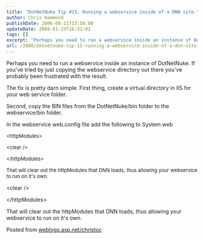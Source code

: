 ```yaml
---
title: "DotNetNuke Tip #15, Running a webservice inside of a DNN site."
author: Chris Hammond
publishDate: 2006-08-21T13:58:00
updateDate: 2008-01-23T16:51:02
tags: []
excerpt: "Perhaps you need to run a webservice inside an instance of DotNetNuke. If you&#39;ve tried by just copying the webservice directory out there you&#39;ve probably been frustrated with the result.The fix is pretty darn simple. First thing, create a virtual directory in IIS for your web service folder.Second, copy the BIN files from the DotNetNuke/bin folder to the webservice/bin folder.In the webservice web.config file add the following to System.web&lt;httpModules&gt;&lt;clear /&gt;&lt;/httpModules&gt;That will clear out the httpModules that DNN loads, thus allowing your webservice to run on it&#39;s own.&lt;clear /&gt;&lt;/httpModules&gt;That will clear out the httpModules that DNN loads, thus allowing your webservice to run on it&#39;s own. Posted from..."
url: /2006/dotnetnuke-tip-15-running-a-webservice-inside-of-a-dnn-site  # Use the generated URL with year
---
```

<p>Perhaps you need to run a webservice inside an instance of DotNetNuke. If you&#39;ve tried by just copying the webservice directory out there you&#39;ve probably been frustrated with the result.</p><p>The fix is pretty darn simple. First thing, create a virtual directory in IIS for your web service folder.</p><p>Second, copy the BIN files from the DotNetNuke/bin folder to the webservice/bin folder.</p><p>In the webservice web.config file add the following to System.web</p><p><font size="2">&lt;httpModules&gt;<p>&lt;clear /&gt;</p><p>&lt;/httpModules&gt;</p><p>That will clear out the httpModules that DNN loads, thus allowing your webservice to run on it&#39;s own.</p></font></p><p>&lt;clear /&gt;</p><p>&lt;/httpModules&gt;</p><p>That will clear out the httpModules that DNN loads, thus allowing your webservice to run on it&#39;s own.</p> Posted from <A href="https://weblogs.asp.net/christoc/">weblogs.asp.net/christoc</a>
